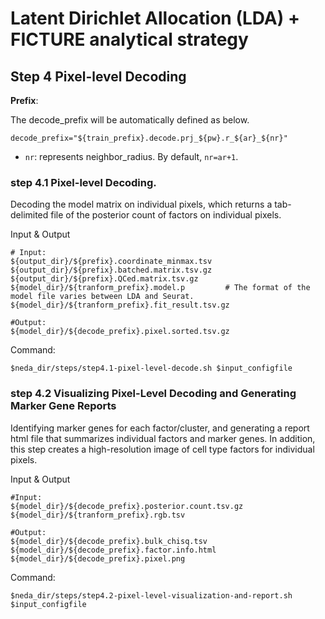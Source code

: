 # Latent Dirichlet Allocation (LDA) + FICTURE analytical strategy

## Step 4 Pixel-level Decoding

**Prefix**:

The decode_prefix will be automatically defined as below.
```
decode_prefix="${train_prefix}.decode.prj_${pw}.r_${ar}_${nr}"
```

* `nr`: represents neighbor_radius. By default, `nr=ar+1`.


### step 4.1 Pixel-level Decoding. 
Decoding the model matrix on individual pixels, which returns a tab-delimited file of the posterior count of factors on individual pixels.

Input & Output
```
# Input:
${output_dir}/${prefix}.coordinate_minmax.tsv
${output_dir}/${prefix}.batched.matrix.tsv.gz
${output_dir}/${prefix}.QCed.matrix.tsv.gz
${model_dir}/${tranform_prefix}.model.p         # The format of the model file varies between LDA and Seurat.
${model_dir}/${tranform_prefix}.fit_result.tsv.gz

#Output: 
${model_dir}/${decode_prefix}.pixel.sorted.tsv.gz
```

Command:
```
$neda_dir/steps/step4.1-pixel-level-decode.sh $input_configfile
```

### step 4.2 Visualizing Pixel-Level Decoding and Generating Marker Gene Reports
Identifying marker genes for each factor/cluster, and generating a report html file that summarizes individual factors and marker genes. In addition, this step creates a high-resolution image of cell type factors for individual pixels.

Input & Output
```
#Input:
${model_dir}/${decode_prefix}.posterior.count.tsv.gz
${model_dir}/${tranform_prefix}.rgb.tsv

#Output: 
${model_dir}/${decode_prefix}.bulk_chisq.tsv
${model_dir}/${decode_prefix}.factor.info.html
${model_dir}/${decode_prefix}.pixel.png
```

Command:
```
$neda_dir/steps/step4.2-pixel-level-visualization-and-report.sh $input_configfile
```